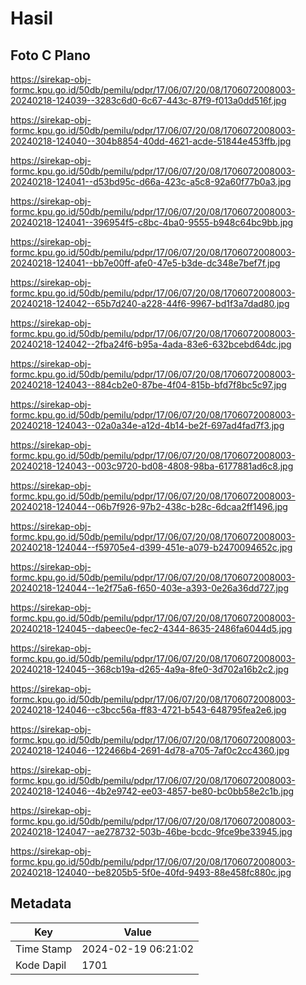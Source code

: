 # Hasil

## Foto C Plano

https://sirekap-obj-formc.kpu.go.id/50db/pemilu/pdpr/17/06/07/20/08/1706072008003-20240218-124039--3283c6d0-6c67-443c-87f9-f013a0dd516f.jpg

https://sirekap-obj-formc.kpu.go.id/50db/pemilu/pdpr/17/06/07/20/08/1706072008003-20240218-124040--304b8854-40dd-4621-acde-51844e453ffb.jpg

https://sirekap-obj-formc.kpu.go.id/50db/pemilu/pdpr/17/06/07/20/08/1706072008003-20240218-124041--d53bd95c-d66a-423c-a5c8-92a60f77b0a3.jpg

https://sirekap-obj-formc.kpu.go.id/50db/pemilu/pdpr/17/06/07/20/08/1706072008003-20240218-124041--396954f5-c8bc-4ba0-9555-b948c64bc9bb.jpg

https://sirekap-obj-formc.kpu.go.id/50db/pemilu/pdpr/17/06/07/20/08/1706072008003-20240218-124041--bb7e00ff-afe0-47e5-b3de-dc348e7bef7f.jpg

https://sirekap-obj-formc.kpu.go.id/50db/pemilu/pdpr/17/06/07/20/08/1706072008003-20240218-124042--65b7d240-a228-44f6-9967-bd1f3a7dad80.jpg

https://sirekap-obj-formc.kpu.go.id/50db/pemilu/pdpr/17/06/07/20/08/1706072008003-20240218-124042--2fba24f6-b95a-4ada-83e6-632bcebd64dc.jpg

https://sirekap-obj-formc.kpu.go.id/50db/pemilu/pdpr/17/06/07/20/08/1706072008003-20240218-124043--884cb2e0-87be-4f04-815b-bfd7f8bc5c97.jpg

https://sirekap-obj-formc.kpu.go.id/50db/pemilu/pdpr/17/06/07/20/08/1706072008003-20240218-124043--02a0a34e-a12d-4b14-be2f-697ad4fad7f3.jpg

https://sirekap-obj-formc.kpu.go.id/50db/pemilu/pdpr/17/06/07/20/08/1706072008003-20240218-124043--003c9720-bd08-4808-98ba-6177881ad6c8.jpg

https://sirekap-obj-formc.kpu.go.id/50db/pemilu/pdpr/17/06/07/20/08/1706072008003-20240218-124044--06b7f926-97b2-438c-b28c-6dcaa2ff1496.jpg

https://sirekap-obj-formc.kpu.go.id/50db/pemilu/pdpr/17/06/07/20/08/1706072008003-20240218-124044--f59705e4-d399-451e-a079-b2470094652c.jpg

https://sirekap-obj-formc.kpu.go.id/50db/pemilu/pdpr/17/06/07/20/08/1706072008003-20240218-124044--1e2f75a6-f650-403e-a393-0e26a36dd727.jpg

https://sirekap-obj-formc.kpu.go.id/50db/pemilu/pdpr/17/06/07/20/08/1706072008003-20240218-124045--dabeec0e-fec2-4344-8635-2486fa6044d5.jpg

https://sirekap-obj-formc.kpu.go.id/50db/pemilu/pdpr/17/06/07/20/08/1706072008003-20240218-124045--368cb19a-d265-4a9a-8fe0-3d702a16b2c2.jpg

https://sirekap-obj-formc.kpu.go.id/50db/pemilu/pdpr/17/06/07/20/08/1706072008003-20240218-124046--c3bcc56a-ff83-4721-b543-648795fea2e6.jpg

https://sirekap-obj-formc.kpu.go.id/50db/pemilu/pdpr/17/06/07/20/08/1706072008003-20240218-124046--122466b4-2691-4d78-a705-7af0c2cc4360.jpg

https://sirekap-obj-formc.kpu.go.id/50db/pemilu/pdpr/17/06/07/20/08/1706072008003-20240218-124046--4b2e9742-ee03-4857-be80-bc0bb58e2c1b.jpg

https://sirekap-obj-formc.kpu.go.id/50db/pemilu/pdpr/17/06/07/20/08/1706072008003-20240218-124047--ae278732-503b-46be-bcdc-9fce9be33945.jpg

https://sirekap-obj-formc.kpu.go.id/50db/pemilu/pdpr/17/06/07/20/08/1706072008003-20240218-124040--be8205b5-5f0e-40fd-9493-88e458fc880c.jpg


## Metadata

| Key        | Value               |
| ---------- | ------------------- |
| Time Stamp | 2024-02-19 06:21:02 |
| Kode Dapil | 1701                |



